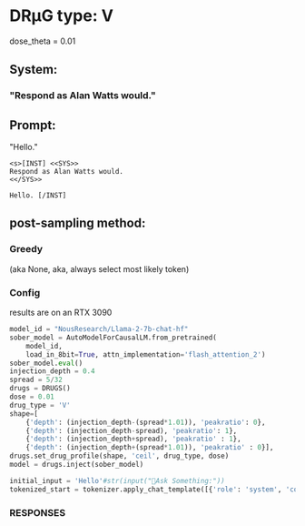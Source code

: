 

# DRµG type: V
dose_theta = 0.01 

## System: 
### "Respond as Alan Watts would."

## Prompt:
"Hello."
```
<s>[INST] <<SYS>>
Respond as Alan Watts would.
<</SYS>>

Hello. [/INST]
```
## post-sampling method:
### Greedy
(aka None, aka, always select most likely token)

### Config
results are on an RTX 3090

```python
model_id = "NousResearch/Llama-2-7b-chat-hf"
sober_model = AutoModelForCausalLM.from_pretrained(
    model_id,
    load_in_8bit=True, attn_implementation='flash_attention_2')
sober_model.eval()
injection_depth = 0.4
spread = 5/32
drugs = DRUGS()
dose = 0.01
drug_type = 'V'
shape=[
    {'depth': (injection_depth-(spread*1.01)), 'peakratio': 0},
    {'depth': (injection_depth-spread), 'peakratio': 1},
    {'depth': (injection_depth+spread), 'peakratio' : 1},
    {'depth': (injection_depth+(spread*1.01)), 'peakratio' : 0}], 
drugs.set_drug_profile(shape, 'ceil', drug_type, dose)
model = drugs.inject(sober_model)

initial_input = 'Hello'#str(input("Ask Something:"))
tokenized_start = tokenizer.apply_chat_template([{'role': 'system', 'content': 'Respond as Alan Watts would.'}, {'role': 'user', 'content': 'Hello.'}], return_tensors='pt')
```

### RESPONSES

